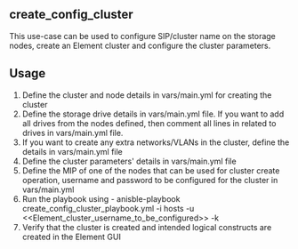 create_config_cluster
-----------

This use-case can be used to configure SIP/cluster name on the storage nodes, create an Element cluster and configure the cluster parameters.

Usage
----

1. Define the cluster and node details in vars/main.yml for creating the cluster
2. Define the storage drive details in vars/main.yml file. If you want to add all drives from the nodes defined, then comment all lines in related to drives in vars/main.yml file.
3. If you want to create any extra networks/VLANs in the cluster, define the details in vars/main.yml file
4. Define the cluster parameters' details in vars/main.yml file
5. Define the MIP of one of the nodes that can be used for cluster create operation, username and password to be configured for the cluster in vars/main.yml
6. Run the playbook using - anisble-playbook create_config_cluster_playbook.yml -i hosts -u <<Element_cluster_username_to_be_configured>> -k
7. Verify that the cluster is created and intended logical constructs are created in the Element GUI
